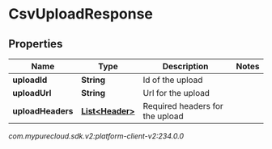 # CsvUploadResponse


## Properties

| Name | Type | Description | Notes |
| ------------ | ------------- | ------------- | ------------- |
| **uploadId** | **String** | Id of the upload |  |
| **uploadUrl** | **String** | Url for the upload |  |
| **uploadHeaders** | [**List&lt;Header&gt;**](Header) | Required headers for the upload |  |




_com.mypurecloud.sdk.v2:platform-client-v2:234.0.0_
